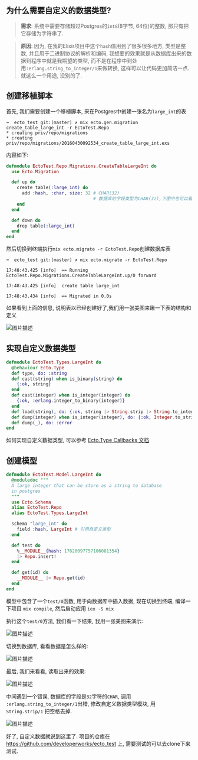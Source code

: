 ## 为什么需要自定义的数据类型? 

> **需求**: 
> 系统中需要存储超过Postgres的`int8`(8字节, 64位)的整数, 那只有把它存储为字符串了. 

> **原因**:
> 因为, 在我的Elixir项目中这个`hash`值用到了很多很多地方, 类型是整数, 并且用于二进制协议的解析和编码, 我想要的效果就是从数据库出来的数据到程序中就是我期望的类型, 而不是在程序中到处用`:erlang.string_to_integer/1`来做转换, 这样可以让代码更加简洁一点. 就这么一个用途, 没别的了.

## 创建移植脚本

首先, 我们需要创建一个移植脚本, 来在Postgres中创建一张名为`large_int`的表

```
➜  ecto_test git:(master) ✗ mix ecto.gen.migration create_table_large_int -r EctoTest.Repo
* creating priv/repo/migrations
* creating priv/repo/migrations/20160430092534_create_table_large_int.exs
```

内容如下:

```elixir
defmodule EctoTest.Repo.Migrations.CreateTableLargeInt do
  use Ecto.Migration

  def up do
    create table(:large_int) do
      add :hash, :char, size: 32 # CHAR(32)
                                 # 数据库的字段类型为CHAR(32),下图中也可以看到
    end
  end

  def down do
    drop table(:large_int)
  end
end
```

然后切换到终端执行`mix ecto.migrate -r EctoTest.Repo`创建数据库表

```
➜  ecto_test git:(master) ✗ mix ecto.migrate -r EctoTest.Repo

17:48:43.425 [info]  == Running EctoTest.Repo.Migrations.CreateTableLargeInt.up/0 forward

17:48:43.425 [info]  create table large_int

17:48:43.434 [info]  == Migrated in 0.0s
```
如果看到上面的信息, 说明表以已经创建好了,我们用一张美图来瞅一下表的结构和定义

![图片描述][1]

## 实现自定义数据类型

```elixir
defmodule EctoTest.Types.LargeInt do
  @behaviour Ecto.Type
  def type, do: :string
  def cast(string) when is_binary(string) do
    {:ok, string}
  end
  def cast(integer) when is_integer(integer) do
    {:ok, :erlang.integer_to_binary(integer)}
  end
  def load(string), do: {:ok, string |> String.strip |> String.to_integer()}
  def dump(integer) when is_integer(integer), do: {:ok, Integer.to_string(integer)}
  def dump(_), do: :error
end
```

如何实现自定义数据类型, 可以参考 [Ecto.Type Callbacks 文档](https://hexdocs.pm/ecto/2.0.0-rc.3/Ecto.Type.html#callbacks)

## 创建模型

```elixir
defmodule EctoTest.Model.LargeInt do
  @moduledoc """
  A large integer that can be store as a string to database
  in postgres
  """
  use Ecto.Schema
  alias EctoTest.Repo
  alias EctoTest.Types.LargeInt

  schema "large_int" do
    field :hash, LargeInt # 引用自定义类型
  end

  def test do
    %__MODULE__{hash: 17620097757106081354}
    |> Repo.insert!
  end

  def get(id) do
    __MODULE__ |> Repo.get(id)
  end
end

```

模型中包含了一个`test/0`函数, 用于向数据库中插入数据, 现在切换到终端, 编译一下项目 `mix compile`, 然后启动应用 `iex -S mix`

执行这个`test/0`方法, 我们看一下结果, 我用一张美图来演示:

![图片描述][2]

切换到数据库, 看看数据是怎么样的:

![图片描述][3]

最后, 我们来看看, 读取出来的效果:

![图片描述][4]

中间遇到一个错误, 数据库的字段是`32`字符的`CHAR`, 调用 `:erlang.string_to_integer/1`出错, 修改自定义数据类型模块, 用 `String.strip/1` 把空格去掉.

![图片描述][5]

好了, 自定义数据就说到这里了. 项目的仓库在 https://github.com/developerworks/ecto_test 上, 需要测试的可以去clone下来测试.


  [1]: https://segmentfault.com/img/bVviU6
  [2]: https://segmentfault.com/img/bVviVY
  [3]: https://segmentfault.com/img/bVviV4
  [4]: https://segmentfault.com/img/bVviWC
  [5]: https://segmentfault.com/img/bVviWG